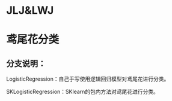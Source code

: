 # JLJ&LWJ
鸢尾花分类
==
分支说明：
--
LogisticRegression：自己手写使用逻辑回归模型对鸢尾花进行分类。  
  
  
SKLogisticRegression：SKlearn的包内方法对鸢尾花进行分类。  
